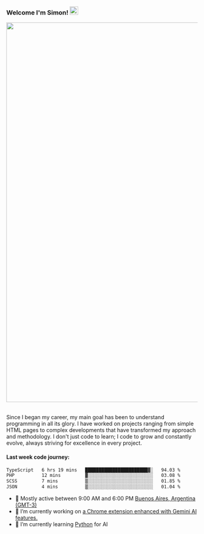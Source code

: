 <h3 align="flex-start"><b>Welcome I'm Simon!&nbsp;</b><img src="https://media.giphy.com/media/hvRJCLFzcasrR4ia7z/giphy.gif" width="22"></h3>

<section>
  <img src="https://raw.githubusercontent.com/saadeghi/saadeghi/master/dino.gif" width="1000">
</section>

<br>
<p>Since I began my career, my main goal has been to understand programming in all its glory. I have worked on projects ranging from simple HTML pages to complex developments that have transformed my approach and methodology. I don't just code to learn; I code to grow and constantly evolve, always striving for excellence in every project.</p>

<h4><b>Last week code journey: </b></h4>

<!--START_SECTION:waka-->

```txt
TypeScript   6 hrs 19 mins   ███████████████████████▓░   94.03 %
PHP          12 mins         ▓░░░░░░░░░░░░░░░░░░░░░░░░   03.08 %
SCSS         7 mins          ▒░░░░░░░░░░░░░░░░░░░░░░░░   01.85 %
JSON         4 mins          ▒░░░░░░░░░░░░░░░░░░░░░░░░   01.04 %
```

<!--END_SECTION:waka-->

- 🚩 Mostly active between 9:00 AM and 6:00 PM <a href="https://onlinealarmkur.com/world/es/">Buenos Aires, Argentina (GMT-3)</a>
- 👷 I’m currently working on <a href="https://github.com/snapverse/gemini-snippet-monorepo">a Chrome extension enhanced with Gemini AI features.</a>
- 🐍 I’m currently learning <a href="https://www.reddit.com/r/ProgrammerHumor/comments/jgl84v/you_should_switch_to_python/?rdt=44019">Python</a> for AI
